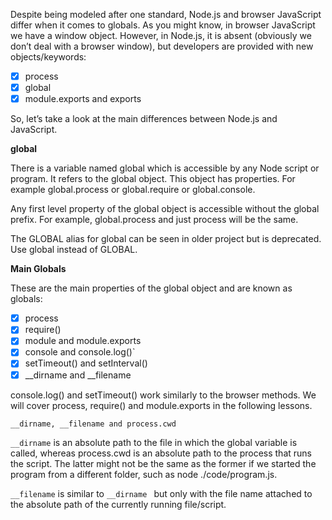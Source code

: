 Despite being modeled after one standard, Node.js and browser JavaScript differ when it comes to globals. As you might know, in browser JavaScript we have a window object. However, in Node.js, it is absent (obviously we don’t deal with a browser window), but developers are provided with new objects/keywords:

- [x] process
- [x] global
- [x] module.exports and exports

So, let’s take a look at the main differences between Node.js and JavaScript.

**global**

There is a variable named global which is accessible by any Node script or program. It refers to the global object. This object has properties. For example global.process or global.require or global.console.

Any first level property of the global object is accessible without the global prefix. For example, global.process and just process will be the same.

The GLOBAL alias for global can be seen in older project but is deprecated. Use global instead of GLOBAL.

**Main Globals**

These are the main properties of the global object and are known as globals:

- [x]  process
- [x]  require()
- [x]  module and module.exports
- [x]  console and console.log()`
- [x]  setTimeout() and setInterval()
- [x]  __dirname and __filename

console.log() and setTimeout() work similarly to the browser methods. We will cover process, require() and module.exports in the following lessons.

`__dirname, __filename and process.cwd`

`__dirname` is an absolute path to the file in which the global variable is called, whereas process.cwd is an absolute path to the process that runs the script. The latter might not be the same as the former if we started the program from a different folder, such as node ./code/program.js.

`__filename` is similar to `__dirname ` but only with the file name attached to the absolute path of the currently running file/script.